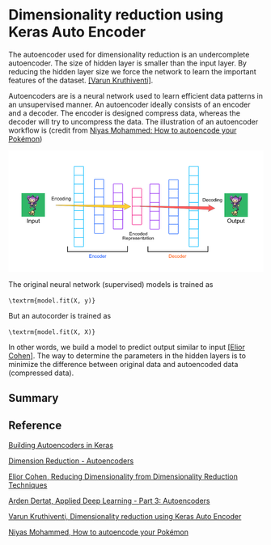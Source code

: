 
# Dimensionality reduction using Keras Auto Encoder

The autoencoder used for dimensionality reduction is an undercomplete autoencoder. The size of hidden layer is smaller than the input layer. By reducing the hidden layer size we force the network to learn the important features of the dataset. [[Varun Kruthiventi]][Dimensionality reduction using Keras Auto Encoder].


Autoencoders are is a neural network used to learn efficient data patterns in an unsupervised manner. An autoencoder ideally consists of an encoder and a decoder. The encoder is designed compress data, whereas the decoder will try to uncompress the data. The illustration of an autoencoder workflow is (credit from [Niyas Mohammed: How to autoencode your Pokémon](https://hackernoon.com/how-to-autoencode-your-pokémon-6b0f5c7b7d97))

![autoencoder](images/autoencoder.png)



The original neural network (supervised) models is trained as 

`\textrm{model.fit(X, y)}`

But an autocorder is trained as

`\textrm{model.fit(X, X)}`

In other words, we build a model to predict output similar to input [[Elior Cohen]][Reducing Dimensionality from Dimensionality Reduction Techniques]. The way to determine the parameters in the hidden layers is to minimize the difference between original data and autoencoded data (compressed data).



## Summary















## Reference

[Building Autoencoders in Keras]: https://blog.keras.io/building-autoencoders-in-keras.html
[Building Autoencoders in Keras](https://blog.keras.io/building-autoencoders-in-keras.html)

[Dimension Reduction - Autoencoders]: https://blog.paperspace.com/dimension-reduction-with-autoencoders/
[Dimension Reduction - Autoencoders](https://blog.paperspace.com/dimension-reduction-with-autoencoders/)

[Reducing Dimensionality from Dimensionality Reduction Techniques]: https://towardsdatascience.com/reducing-dimensionality-from-dimensionality-reduction-techniques-f658aec24dfe
[Elior Cohen, Reducing Dimensionality from Dimensionality Reduction Techniques](https://towardsdatascience.com/reducing-dimensionality-from-dimensionality-reduction-techniques-f658aec24dfe)

[Applied Deep Learning - Part 3: Autoencoders]: https://towardsdatascience.com/applied-deep-learning-part-3-autoencoders-1c083af4d798
[Arden Dertat, Applied Deep Learning - Part 3: Autoencoders](https://towardsdatascience.com/applied-deep-learning-part-3-autoencoders-1c083af4d798)

[Dimensionality reduction using Keras Auto Encoder]: https://www.kaggle.com/saivarunk/dimensionality-reduction-using-keras-auto-encoder
[Varun Kruthiventi, Dimensionality reduction using Keras Auto Encoder](https://www.kaggle.com/saivarunk/dimensionality-reduction-using-keras-auto-encoder)

[How to autoencode your Pokémon]: https://hackernoon.com/how-to-autoencode-your-pokémon-6b0f5c7b7d97
[Niyas Mohammed, How to autoencode your Pokémon](https://hackernoon.com/how-to-autoencode-your-pokémon-6b0f5c7b7d97)

